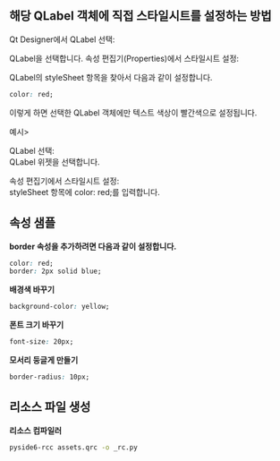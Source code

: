 ## 해당 QLabel 객체에 직접 스타일시트를 설정하는 방법

Qt Designer에서 QLabel 선택:

QLabel을 선택합니다.
속성 편집기(Properties)에서 스타일시트 설정:

QLabel의 styleSheet 항목을 찾아서 다음과 같이 설정합니다.
```css 
color: red;
```
이렇게 하면 선택한 QLabel 객체에만 텍스트 색상이 빨간색으로 설정됩니다.

예시>  

QLabel 선택:  
QLabel 위젯을 선택합니다.  

속성 편집기에서 스타일시트 설정:  
styleSheet 항목에 color: red;를 입력합니다.

## 속성 샘플

**border 속성을 추가하려면 다음과 같이 설정합니다.** 
```css
color: red;
border: 2px solid blue;
```

**배경색 바꾸기** 
```css
background-color: yellow;
```

**폰트 크기 바꾸기** 
```css
font-size: 20px;
```

**모서리 둥글게 만들기** 
```css
border-radius: 10px;
```

## 리소스 파일 생성

**리소스 컴파일러**
```bash
pyside6-rcc assets.qrc -o _rc.py
```



